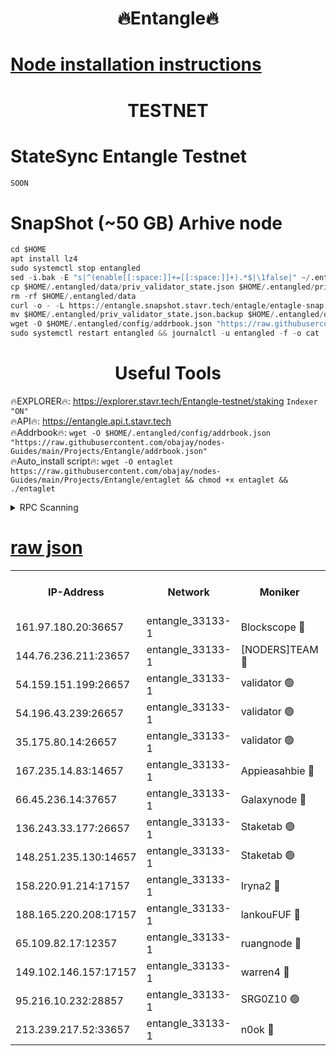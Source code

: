 <h1 align="center"> 🔥Entangle🔥</h1>

[Node installation instructions](https://github.com/obajay/nodes-Guides/tree/main/Projects/Entangle)
=

<h1 align="center"> TESTNET</h1>

# StateSync Entangle Testnet
```python
SOON
```
# SnapShot (~50 GB) Arhive node
```python
cd $HOME
apt install lz4
sudo systemctl stop entangled
sed -i.bak -E "s|^(enable[[:space:]]+=[[:space:]]+).*$|\1false|" ~/.entangled/config/config.toml
cp $HOME/.entangled/data/priv_validator_state.json $HOME/.entangled/priv_validator_state.json.backup
rm -rf $HOME/.entangled/data
curl -o - -L https://entangle.snapshot.stavr.tech/entagle/entagle-snap.tar.lz4 | lz4 -c -d - | tar -x -C $HOME/.entangled --strip-components 2
mv $HOME/.entangled/priv_validator_state.json.backup $HOME/.entangled/data/priv_validator_state.json
wget -O $HOME/.entangled/config/addrbook.json "https://raw.githubusercontent.com/obajay/nodes-Guides/main/Projects/Entangle/addrbook.json"
sudo systemctl restart entangled && journalctl -u entangled -f -o cat
```
 <h1 align="center"> Useful Tools</h1>
 
🔥EXPLORER🔥: https://explorer.stavr.tech/Entangle-testnet/staking        `Indexer "ON"` \
🔥API🔥:      https://entangle.api.t.stavr.tech \
🔥Addrbook🔥: ```wget -O $HOME/.entangled/config/addrbook.json "https://raw.githubusercontent.com/obajay/nodes-Guides/main/Projects/Entangle/addrbook.json"``` \
🔥Auto_install script🔥:  `wget -O entaglet https://raw.githubusercontent.com/obajay/nodes-Guides/main/Projects/Entangle/entaglet && chmod +x entaglet && ./entaglet`


<details>
<summary>RPC Scanning</summary>

<h2 align="center"> We scan nodes in real time every 4 hours. And we provide the final result of RPC endpoints.
We cannot influence the operation of these nodes in any way. </h2>


```python
If Voting Power is higher than 0 --> then the Node is a validator of the network and may be subject to attack and be a potential threat to the chain.
```
```python
We marked such validators with a red symbol
```

</details>

[raw json](https://rpc-check.entangt.stavr.tech/entangt/rpc-entangt-result.json)
=


<table><tr><th>IP-Address</th><th>Network</th><th>Moniker</th><th>Latest Block Height</th><th>Earliest Block Height</th><th>Catching Up</th><th>Tx Index</th><th>Voting Power</th><th>Scan Time</th></tr><tr><td>161.97.180.20:36657</td><td>entangle_33133-1</td><td>Blockscope 🔴</td><td>1021681</td><td>1</td><td>False</td><td>off</td><td>226786473635098</td><td>2023-12-09T13:36:48.243191726UTC</td></tr><tr><td>144.76.236.211:23657</td><td>entangle_33133-1</td><td>[NODERS]TEAM 🔴</td><td>1021683</td><td>1</td><td>False</td><td>off</td><td>47049700500000000</td><td>2023-12-09T13:37:00.021832319UTC</td></tr><tr><td>54.159.151.199:26657</td><td>entangle_33133-1</td><td>validator 🟢</td><td>1021684</td><td>1</td><td>False</td><td>on</td><td>0</td><td>2023-12-09T13:37:08.216149806UTC</td></tr><tr><td>54.196.43.239:26657</td><td>entangle_33133-1</td><td>validator 🟢</td><td>1021684</td><td>1</td><td>False</td><td>on</td><td>0</td><td>2023-12-09T13:37:08.867492338UTC</td></tr><tr><td>35.175.80.14:26657</td><td>entangle_33133-1</td><td>validator 🟢</td><td>1021686</td><td>1</td><td>False</td><td>on</td><td>0</td><td>2023-12-09T13:37:12.346363808UTC</td></tr><tr><td>167.235.14.83:14657</td><td>entangle_33133-1</td><td>Appieasahbie 🔴</td><td>1021686</td><td>531401</td><td>False</td><td>on</td><td>44568809900999996</td><td>2023-12-09T13:37:11.657884948UTC</td></tr><tr><td>66.45.236.14:37657</td><td>entangle_33133-1</td><td>Galaxynode 🔴</td><td>1021683</td><td>654001</td><td>False</td><td>on</td><td>127978399999990</td><td>2023-12-09T13:37:03.110234008UTC</td></tr><tr><td>136.243.33.177:26657</td><td>entangle_33133-1</td><td>Staketab 🟢</td><td>1021683</td><td>660001</td><td>False</td><td>on</td><td>0</td><td>2023-12-09T13:37:02.440660801UTC</td></tr><tr><td>148.251.235.130:14657</td><td>entangle_33133-1</td><td>Staketab 🟢</td><td>1021681</td><td>660801</td><td>False</td><td>on</td><td>0</td><td>2023-12-09T13:36:47.915587400UTC</td></tr><tr><td>158.220.91.214:17157</td><td>entangle_33133-1</td><td>Iryna2 🔴</td><td>1021684</td><td>704001</td><td>False</td><td>on</td><td>146890937000019</td><td>2023-12-09T13:37:09.234190518UTC</td></tr><tr><td>188.165.220.208:17157</td><td>entangle_33133-1</td><td>lankouFUF 🔴</td><td>1021682</td><td>725001</td><td>False</td><td>on</td><td>180899900000002</td><td>2023-12-09T13:36:53.107138311UTC</td></tr><tr><td>65.109.82.17:12357</td><td>entangle_33133-1</td><td>ruangnode 🔴</td><td>1021681</td><td>806001</td><td>False</td><td>off</td><td>225806232826436</td><td>2023-12-09T13:36:48.670786053UTC</td></tr><tr><td>149.102.146.157:17157</td><td>entangle_33133-1</td><td>warren4 🔴</td><td>1021683</td><td>822001</td><td>False</td><td>on</td><td>105158476081761</td><td>2023-12-09T13:36:59.648043894UTC</td></tr><tr><td>95.216.10.232:28857</td><td>entangle_33133-1</td><td>SRG0Z10 🟢</td><td>1021681</td><td>842001</td><td>False</td><td>off</td><td>0</td><td>2023-12-09T13:36:47.629426892UTC</td></tr><tr><td>213.239.217.52:33657</td><td>entangle_33133-1</td><td>n0ok 🔴</td><td>1021684</td><td>921684</td><td>False</td><td>off</td><td>46574292273662988</td><td>2023-12-09T13:37:07.474026918UTC</td></tr></table>
